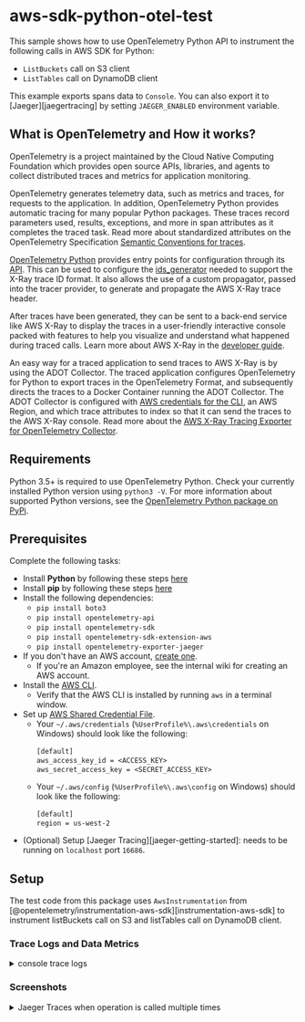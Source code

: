 # aws-sdk-python-otel-test
This sample shows how to use OpenTelemetry Python API to instrument the following calls in AWS SDK for Python:
- `ListBuckets` call on S3 client
- `ListTables` call on DynamoDB client

This example exports spans data to `Console`. You can also export it to [Jaeger][jaegertracing]
by setting `JAEGER_ENABLED` environment variable.

## What is OpenTelemetry and How it works?

OpenTelemetry is a project maintained by the Cloud Native Computing Foundation which provides open source APIs, libraries, and agents to collect distributed traces and metrics for application monitoring.

OpenTelemetry generates telemetry data, such as metrics and traces, for requests to the application. In addition, OpenTelemetry Python provides automatic tracing for many popular Python packages. These traces record parameters used, results, exceptions, and more in span attributes as it completes the traced task. Read more about standardized attributes on the OpenTelemetry Specification [Semantic Conventions for traces](https://github.com/open-telemetry/opentelemetry-specification/tree/main/specification/trace/semantic_conventions).

[OpenTelemetry Python](https://github.com/open-telemetry/opentelemetry-python) provides entry points for configuration through its [API](https://github.com/open-telemetry/opentelemetry-python/tree/main/opentelemetry-api). This can be used to configure the [ids_generator](https://github.com/open-telemetry/opentelemetry-python/blob/65528f7534f1f5f2e8adc7520b6e696a84569c7d/opentelemetry-sdk/src/opentelemetry/sdk/trace/id_generator.py#L19) needed to support the X-Ray trace ID format. It also allows the use of a custom propagator, passed into the tracer provider, to generate and propagate the AWS X-Ray trace header.

After traces have been generated, they can be sent to a back-end service like AWS X-Ray to display the traces in a user-friendly interactive console packed with features to help you visualize and understand what happened during traced calls. Learn more about AWS X-Ray in the [developer guide](https://docs.aws.amazon.com/xray/latest/devguide/aws-xray.html).

An easy way for a traced application to send traces to AWS X-Ray is by using the ADOT Collector. The traced application configures OpenTelemetry for Python to export traces in the OpenTelemetry Format, and subsequently directs the traces to a Docker Container running the ADOT Collector. The ADOT Collector is configured with [AWS credentials for the CLI](https://docs.aws.amazon.com/cli/latest/userguide/cli-configure-files.html), an AWS Region, and which trace attributes to index so that it can send the traces to the AWS X-Ray console. Read more about the [AWS X-Ray Tracing Exporter for OpenTelemetry Collector](https://github.com/open-telemetry/opentelemetry-collector-contrib/tree/main/exporter/awsxrayexporter).

## Requirements

Python 3.5+ is required to use OpenTelemetry Python. Check your currently installed Python version using `python3 -V`.
For more information about supported Python versions, see the [OpenTelemetry Python package on PyPi](https://pypi.org/project/opentelemetry-api/).

## Prerequisites

Complete the following tasks:
- Install **Python** by following these steps [here](https://realpython.com/installing-python/)
- Install **pip** by following these steps [here](https://pip.pypa.io/en/stable/installation/)
- Install the following dependencies:
  - `pip install boto3`
  - `pip install opentelemetry-api`
  - `pip install opentelemetry-sdk`
  - `pip install opentelemetry-sdk-extension-aws`
  - `pip install opentelemetry-exporter-jaeger`
- If you don't have an AWS account, [create one](https://aws.amazon.com/premiumsupport/knowledge-center/create-and-activate-aws-account/).
  - If you're an Amazon employee, see the internal wiki for creating an AWS account.
- Install the [AWS CLI](https://aws.amazon.com/cli/).
  - Verify that the AWS CLI is installed by running `aws` in a terminal window.
- Set up [AWS Shared Credential File](https://docs.aws.amazon.com/cli/latest/userguide/cli-configure-files.html).
  - Your `~/.aws/credentials` (`%UserProfile%\.aws\credentials` on Windows) should look like the following:
    ```
    [default]
    aws_access_key_id = <ACCESS_KEY>
    aws_secret_access_key = <SECRET_ACCESS_KEY>
    ```
  - Your `~/.aws/config` (`%UserProfile%\.aws\config` on Windows) should look like the following:
    ```
    [default]
    region = us-west-2
    ```
- (Optional) Setup [Jaeger Tracing][jaeger-getting-started]: needs to be running on `localhost` port `16686`.

## Setup

The test code from this package uses `AwsInstrumentation` from [@opentelemetry/instrumentation-aws-sdk][instrumentation-aws-sdk]
to instrument listBuckets call on S3 and listTables call on DynamoDB client.

### Trace Logs and Data Metrics
<details>
<summary>console trace logs</summary>

```console
$ trace logs
{
    "name": "S3.ListBuckets",
    "context": {
        "trace_id": "0x7db042e4fe525fb8c833e18572d319b7",
        "span_id": "0x2611d37fd852d169",
        "trace_state": "[]"
    },
    "kind": "SpanKind.CLIENT",
    "parent_id": null,
    "start_time": "2022-07-26T23:11:49.728823Z",
    "end_time": "2022-07-26T23:11:49.919806Z",
    "status": {
        "status_code": "UNSET"
    },
    "attributes": {
        "rpc.system": "aws-api",
        "rpc.service": "S3",
        "rpc.method": "ListBuckets",
        "aws.region": "us-west-1",
        "aws.request_id": "8YV1ZYTFD7S7N7AZ",
        "retry_attempts": 0,
        "http.status_code": 200
    },
    "events": [],
    "links": [],
    "resource": {
        "telemetry.sdk.language": "python",
        "telemetry.sdk.name": "opentelemetry",
        "telemetry.sdk.version": "1.11.1",
        "service.name": "unknown_service"
    }
}
```
</details>

### Screenshots

<details>
<summary>Jaeger Traces when operation is called multiple times</summary>

![Jaeger Traces for AWS SDK for JavaScript](img/jaeger-traces.png?raw=true)

</details>
